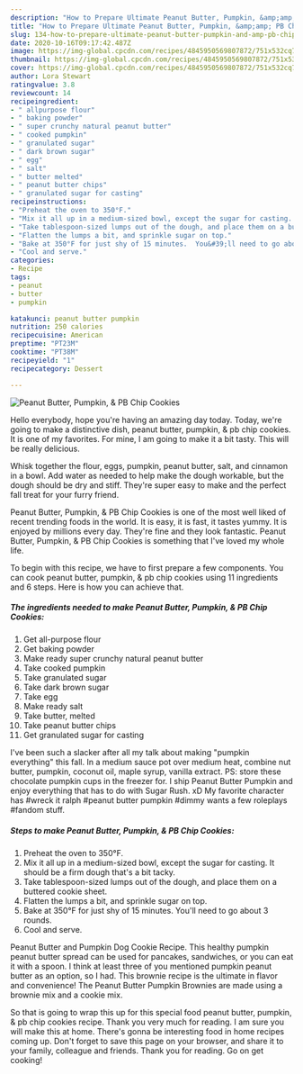 ```yaml
---
description: "How to Prepare Ultimate Peanut Butter, Pumpkin, &amp;amp; PB Chip Cookies"
title: "How to Prepare Ultimate Peanut Butter, Pumpkin, &amp;amp; PB Chip Cookies"
slug: 134-how-to-prepare-ultimate-peanut-butter-pumpkin-and-amp-pb-chip-cookies
date: 2020-10-16T09:17:42.487Z
image: https://img-global.cpcdn.com/recipes/4845950569807872/751x532cq70/peanut-butter-pumpkin-pb-chip-cookies-recipe-main-photo.jpg
thumbnail: https://img-global.cpcdn.com/recipes/4845950569807872/751x532cq70/peanut-butter-pumpkin-pb-chip-cookies-recipe-main-photo.jpg
cover: https://img-global.cpcdn.com/recipes/4845950569807872/751x532cq70/peanut-butter-pumpkin-pb-chip-cookies-recipe-main-photo.jpg
author: Lora Stewart
ratingvalue: 3.8
reviewcount: 14
recipeingredient:
- " allpurpose flour"
- " baking powder"
- " super crunchy natural peanut butter"
- " cooked pumpkin"
- " granulated sugar"
- " dark brown sugar"
- " egg"
- " salt"
- " butter melted"
- " peanut butter chips"
- " granulated sugar for casting"
recipeinstructions:
- "Preheat the oven to 350°F."
- "Mix it all up in a medium-sized bowl, except the sugar for casting.  It should be a firm dough that&#39;s a bit tacky."
- "Take tablespoon-sized lumps out of the dough, and place them on a buttered cookie sheet."
- "Flatten the lumps a bit, and sprinkle sugar on top."
- "Bake at 350°F for just shy of 15 minutes.  You&#39;ll need to go about 3 rounds."
- "Cool and serve."
categories:
- Recipe
tags:
- peanut
- butter
- pumpkin

katakunci: peanut butter pumpkin 
nutrition: 250 calories
recipecuisine: American
preptime: "PT23M"
cooktime: "PT38M"
recipeyield: "1"
recipecategory: Dessert

---
```



![Peanut Butter, Pumpkin, &amp; PB Chip Cookies](https://img-global.cpcdn.com/recipes/4845950569807872/751x532cq70/peanut-butter-pumpkin-pb-chip-cookies-recipe-main-photo.jpg)

Hello everybody, hope you're having an amazing day today. Today, we're going to make a distinctive dish, peanut butter, pumpkin, &amp; pb chip cookies. It is one of my favorites. For mine, I am going to make it a bit tasty. This will be really delicious.

Whisk together the flour, eggs, pumpkin, peanut butter, salt, and cinnamon in a bowl. Add water as needed to help make the dough workable, but the dough should be dry and stiff. They&#39;re super easy to make and the perfect fall treat for your furry friend.

Peanut Butter, Pumpkin, &amp; PB Chip Cookies is one of the most well liked of recent trending foods in the world. It is easy, it is fast, it tastes yummy. It is enjoyed by millions every day. They're fine and they look fantastic. Peanut Butter, Pumpkin, &amp; PB Chip Cookies is something that I've loved my whole life.


To begin with this recipe, we have to first prepare a few components. You can cook peanut butter, pumpkin, &amp; pb chip cookies using 11 ingredients and 6 steps. Here is how you can achieve that.

<!--inarticleads1-->

##### The ingredients needed to make Peanut Butter, Pumpkin, &amp; PB Chip Cookies:

1. Get  all-purpose flour
1. Get  baking powder
1. Make ready  super crunchy natural peanut butter
1. Take  cooked pumpkin
1. Take  granulated sugar
1. Take  dark brown sugar
1. Take  egg
1. Make ready  salt
1. Take  butter, melted
1. Take  peanut butter chips
1. Get  granulated sugar for casting


I&#39;ve been such a slacker after all my talk about making &#34;pumpkin everything&#34; this fall. In a medium sauce pot over medium heat, combine nut butter, pumpkin, coconut oil, maple syrup, vanilla extract. PS: store these chocolate pumpkin cups in the freezer for. I ship Peanut Butter Pumpkin and enjoy everything that has to do with Sugar Rush. xD My favorite character has #wreck it ralph #peanut butter pumpkin #dimmy wants a few roleplays #fandom stuff. 

<!--inarticleads2-->

##### Steps to make Peanut Butter, Pumpkin, &amp; PB Chip Cookies:

1. Preheat the oven to 350°F.
1. Mix it all up in a medium-sized bowl, except the sugar for casting.  It should be a firm dough that&#39;s a bit tacky.
1. Take tablespoon-sized lumps out of the dough, and place them on a buttered cookie sheet.
1. Flatten the lumps a bit, and sprinkle sugar on top.
1. Bake at 350°F for just shy of 15 minutes.  You&#39;ll need to go about 3 rounds.
1. Cool and serve.


Peanut Butter and Pumpkin Dog Cookie Recipe. This healthy pumpkin peanut butter spread can be used for pancakes, sandwiches, or you can eat it with a spoon. I think at least three of you mentioned pumpkin peanut butter as an option, so I had. This brownie recipe is the ultimate in flavor and convenience! The Peanut Butter Pumpkin Brownies are made using a brownie mix and a cookie mix. 

So that is going to wrap this up for this special food peanut butter, pumpkin, &amp; pb chip cookies recipe. Thank you very much for reading. I am sure you will make this at home. There's gonna be interesting food in home recipes coming up. Don't forget to save this page on your browser, and share it to your family, colleague and friends. Thank you for reading. Go on get cooking!
